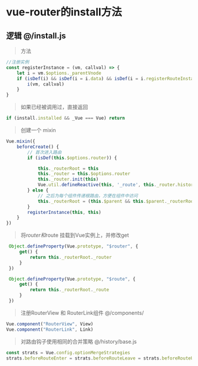 # vue-router的install方法

## 逻辑 @/install.js

> 方法

``` javascript
//注册实例
const registerInstance = (vm, callval) => {
    let i = vm.$options._parentVnode
    if (isDef(i) && isDef(i = i.data) && isDef(i = i.registerRouteInstance)) {
        i(vm, callval)
    }
}
```

> 如果已经被调用过，直接返回

``` javascript
if (install.installed && _Vue === Vue) return
```

> 创建一个 mixin

``` javascript
Vue.mixin({
    beforeCreate() {
        // 首次进入路由
        if (isDef(this.$options.router)) {

            this._routerRoot = this
            this._router = this.$options.router
            this._router.init(this)
            Vue.util.defineReactive(this, '_route', this._router.history.current)
        } else {
            // 之后为每个组件传递根路由，方便在组件中访问
            this._routerRoot = (this.$parent && this.$parent._routerRoot) || this
        }
        registerInstance(this, this)
    }
})
```

> 将$router 和$route 挂载到Vue实例上，并修改get

``` javascript
 Object.defineProperty(Vue.prototype, "$router", {
     get() {
         return this._routerRoot._router
     }
 })

 Object.defineProperty(Vue.prototype, "$route", {
     get() {
         return this._routerRoot._route
     }
 })
```

> 注册RouterView 和 RouterLink组件 @/components/

``` javascript
Vue.component("RouterView", View)
Vue.component("RouterLink", Link)
```

> 对路由钩子使用相同的合并策略 @/history/base.js

``` javascript
const strats = Vue.config.optionMergeStrategies
strats.beforeRouteEnter = strats.beforeRouteLeave = strats.beforeRouteUpdate = strats.created
```
